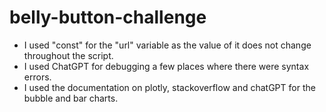 # belly-button-challenge

- I used "const" for the "url" variable as the value of it does not change throughout the script. 
- I used ChatGPT for debugging a few places where there were syntax errors. 
- I used the documentation on plotly, stackoverflow and chatGPT for the bubble and bar charts.  
